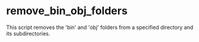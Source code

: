 # remove_bin_obj_folders
This script removes the 'bin' and 'obj' folders from a specified directory and its subdirectories.
